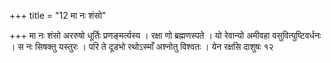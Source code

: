 +++
title = "12 मा नः शंसो"

+++
मा नः शंसो अररुषो धूर्तिः प्रणङ्मर्त्यस्य । रक्षा णो ब्रह्मणस्पते । यो रेवान्यो अमीवहा वसुवित्पुष्टिवर्धनः । स नः सिषक्तु यस्तुरः । परि ते दूडभो रथोऽस्माँ अश्नोतु विश्वतः । येन रक्षसि दाशुषः १२